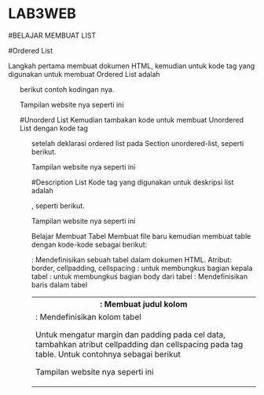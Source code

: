 # LAB3WEB
#BELAJAR MEMBUAT LIST

#Ordered List

Langkah pertama membuat dokumen HTML, kemudian untuk kode tag yang digunakan untuk membuat Ordered List adalah <ol>
berikut contoh kodingan nya.  

Tampilan website nya seperti ini
  
  
#Unorderd List
Kemudian tambakan kode untuk membuat Unordered List dengan kode tag <ul>
setelah deklarasi ordered list pada Section unordered-list, seperti berikut.
  

Tampilan website nya seperti ini
  
  

#Description List
Kode tag yang digunakan untuk deskripsi list adalah <dl>, seperti berikut.
  
Tampilan website nya seperti ini
  

  
  
Belajar Membuat Tabel
Membuat file baru kemudian membuat table dengan kode-kode sebagai berikut:

<table> : Mendefinisikan sebuah tabel dalam dokumen HTML. Atribut: border, cellpadding, cellspacing
<thead> : untuk membungkus bagian kepala tabel
<tbody> : untuk membungkus bagian body dari tabel
<th> : Membuat judul kolom
<tr> : Mendefinisikan baris dalam tabel
<td> : Mendefinisikan kolom tabel
  
  
Untuk mengatur margin dan padding pada cel data, tambahkan atribut cellpadding dan cellspacing pada tag table. Untuk contohnya sebagai berikut


  
  
  
  
  
Tampilan website nya seperti ini



